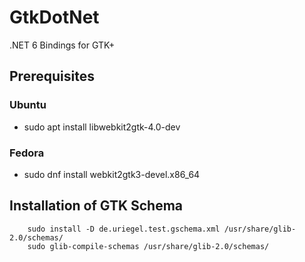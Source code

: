 # GtkDotNet
.NET 6 Bindings for GTK+ 

## Prerequisites

### Ubuntu
* sudo apt install libwebkit2gtk-4.0-dev
### Fedora
* sudo dnf install webkit2gtk3-devel.x86_64

## Installation of GTK Schema
```
    sudo install -D de.uriegel.test.gschema.xml /usr/share/glib-2.0/schemas/
    sudo glib-compile-schemas /usr/share/glib-2.0/schemas/
```     